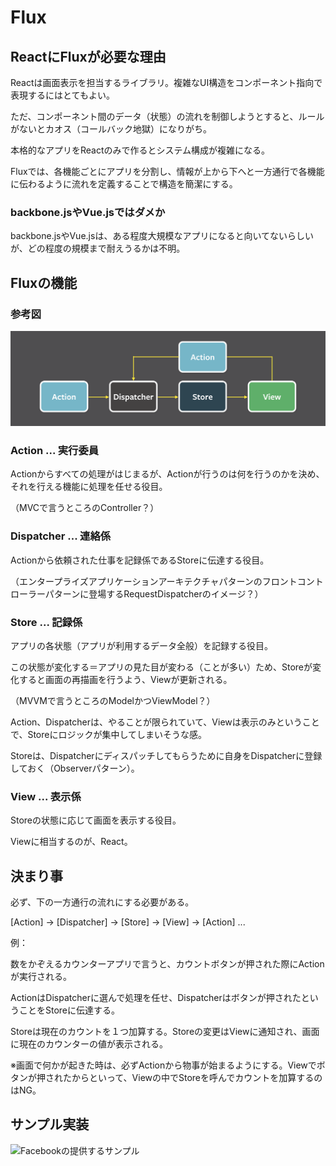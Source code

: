 # Flux

## ReactにFluxが必要な理由

Reactは画面表示を担当するライブラリ。複雑なUI構造をコンポーネント指向で表現するにはとてもよい。

ただ、コンポーネント間のデータ（状態）の流れを制御しようとすると、ルールがないとカオス（コールバック地獄）になりがち。

本格的なアプリをReactのみで作るとシステム構成が複雑になる。

Fluxでは、各機能ごとにアプリを分割し、情報が上から下へと一方通行で各機能に伝わるように流れを定義することで構造を簡潔にする。

### backbone.jsやVue.jsではダメか

backbone.jsやVue.jsは、ある程度大規模なアプリになると向いてないらしいが、どの程度の規模まで耐えうるかは不明。

## Fluxの機能

### 参考図

![flux flow](flux.png "flux flow")

### Action ... 実行委員

Actionからすべての処理がはじまるが、Actionが行うのは何を行うのかを決め、それを行える機能に処理を任せる役目。

（MVCで言うところのController？）

### Dispatcher ... 連絡係

Actionから依頼された仕事を記録係であるStoreに伝達する役目。

（エンタープライズアプリケーションアーキテクチャパターンのフロントコントローラーパターンに登場するRequestDispatcherのイメージ？）

### Store ... 記録係

アプリの各状態（アプリが利用するデータ全般）を記録する役目。

この状態が変化する＝アプリの見た目が変わる（ことが多い）ため、Storeが変化すると画面の再描画を行うよう、Viewが更新される。

（MVVMで言うところのModelかつViewModel？）

Action、Dispatcherは、やることが限られていて、Viewは表示のみということで、Storeにロジックが集中してしまいそうな感。

Storeは、Dispatcherにディスパッチしてもらうために自身をDispatcherに登録しておく（Observerパターン）。

### View ... 表示係

Storeの状態に応じて画面を表示する役目。

Viewに相当するのが、React。

## 決まり事

必ず、下の一方通行の流れにする必要がある。

[Action] -> [Dispatcher] -> [Store] -> [View] -> [Action] ...

例：

数をかぞえるカウンターアプリで言うと、カウントボタンが押された際にActionが実行される。

ActionはDispatcherに選んで処理を任せ、Dispatcherはボタンが押されたということをStoreに伝達する。

Storeは現在のカウントを１つ加算する。Storeの変更はViewに通知され、画面に現在のカウンターの値が表示される。

※画面で何かが起きた時は、必ずActionから物事が始まるようにする。Viewでボタンが押されたからといって、Viewの中でStoreを呼んでカウントを加算するのはNG。

## サンプル実装

![Facebookの提供するサンプル](https://github.com/facebook/flux/tree/master/examples/flux-todomvc)
